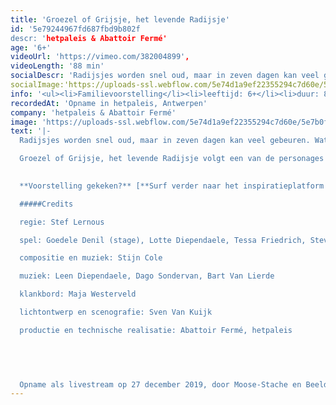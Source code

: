 ```yaml
---
title: 'Groezel of Grijsje, het levende Radijsje'
id: '5e79244967fd687fbd9b802f
descr: 'hetpaleis & Abattoir Fermé'
age: '6+'
videoUrl: 'https://vimeo.com/382004899',
videoLength: '88 min'
socialDescr: 'Radijsjes worden snel oud, maar in zeven dagen kan veel gebeuren. Wat wil Groezel met haar korte leven doen? Wat vindt ze leuk? Het radijsje belandt van het ene avontuur in het andere. Ze ontmoet de meest bizarre figuren, lieve mensen maar ook griezels die haar tussen een sandwich willen leggen. Loopt alles in de soep of ontdekt ze haar eigen smaak?Groezel of Grijsje, het levende Radijsje volgt een van de personages uit Bangerik (2018), de eerste samenwerking tussen Abattoir Fermé en hetpaleis. Met een topcast en live muzikanten neemt Stef Lernous je mee op avonturenreis. Voor een extra groovy eindejaar.'
socialImage:'https://uploads-ssl.webflow.com/5e74d1a9ef22355294c7d60e/5e7922e86c0c6bfe52969032_Groezel%20of%20Grijsje%2C%20het%20levende%20Radijsje%20(c)%20Diego%20Franssens_1_LR.jpg'
info: '<ul><li>Familievoorstelling</li><li>leeftijd: 6+</li><li>duur: 88 min</li><li>taal: Nederlands</li><li><a href="https://www.hetpaleis.be/agenda/555/hetpaleis_Abattoir_Ferme/Groezel_of_Grijsje_het_levende_Radijsje/" target="_blank">hetpaleis &amp; Abattoir Fermé</a></li></ul><p>‍</p>'
recordedAt: 'Opname in hetpaleis, Antwerpen'
company: 'hetpaleis & Abattoir Fermé'
image: 'https://uploads-ssl.webflow.com/5e74d1a9ef22355294c7d60e/5e7b0f7fb2f4462261f18ba7_Groezel%20of%20Grijsje%2C%20het%20levende%20Radijsje%20(c)%20Diego%20Franssens_1_LR.jpg'
text: '|-
  Radijsjes worden snel oud, maar in zeven dagen kan veel gebeuren. Wat wil Groezel met haar korte leven doen? Wat vindt ze leuk? Het radijsje belandt van het ene avontuur in het andere. Ze ontmoet de meest bizarre figuren, lieve mensen maar ook griezels die haar tussen een sandwich willen leggen. Loopt alles in de soep of ontdekt ze haar eigen smaak?

  Groezel of Grijsje, het levende Radijsje volgt een van de personages uit Bangerik (2018), de eerste samenwerking tussen Abattoir Fermé en hetpaleis. Met een topcast en live muzikanten neemt Stef Lernous je mee op avonturenreis.
  ‍

  **Voorstelling gekeken?** [**Surf verder naar het inspiratieplatform van hetpaleis**](https://www.spothetpaleis.be/spot/groezel-of-grijsje-het-levende-radijsje/) **voor nog meer plezier rond Groezel.**

  #####Credits

  regie: Stef Lernous

  spel: Goedele Denil (stage), Lotte Diependaele, Tessa Friedrich, Steve Geerts, Julia Ghysels, Gert Jochems, Mona Leon, Kirsten Pieters, Chiel van Berkel, Tania Van der Sanden, Tine Van den Wyngaert, Dominique Van Malder

  compositie en muziek: Stijn Cole

  muziek: Leen Diependaele, Dago Sondervan, Bart Van Lierde

  klankbord: Maja Westerveld

  lichtontwerp en scenografie: Sven Van Kuijk

  productie en technische realisatie: Abattoir Fermé, hetpaleis

  ‍

  ‍

  Opname als livestream op 27 december 2019, door Moose-Stache en Beeldstorm (o.l.v. Jan Bosteels)'
---
```

